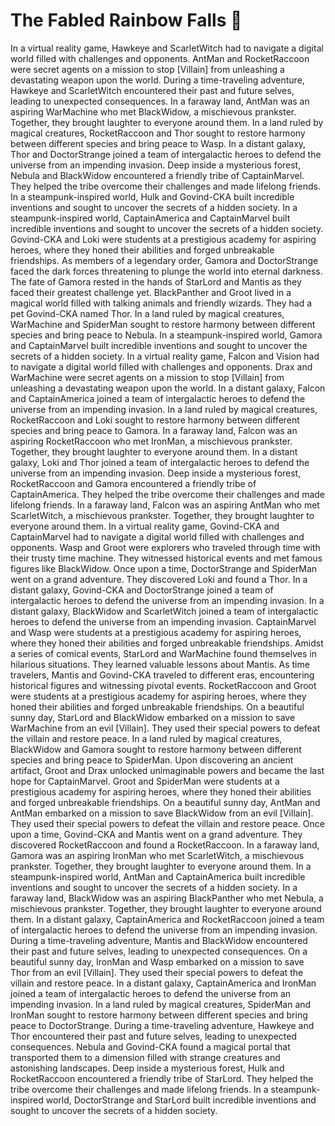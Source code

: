 # The Fabled Rainbow Falls :microphone: 

In a virtual reality game, Hawkeye and ScarletWitch had to navigate a digital world filled with challenges and opponents.
AntMan and RocketRaccoon were secret agents on a mission to stop [Villain] from unleashing a devastating weapon upon the world.
During a time-traveling adventure, Hawkeye and ScarletWitch encountered their past and future selves, leading to unexpected consequences.
In a faraway land, AntMan was an aspiring WarMachine who met BlackWidow, a mischievous prankster. Together, they brought laughter to everyone around them.
In a land ruled by magical creatures, RocketRaccoon and Thor sought to restore harmony between different species and bring peace to Wasp.
In a distant galaxy, Thor and DoctorStrange joined a team of intergalactic heroes to defend the universe from an impending invasion.
Deep inside a mysterious forest, Nebula and BlackWidow encountered a friendly tribe of CaptainMarvel. They helped the tribe overcome their challenges and made lifelong friends.
In a steampunk-inspired world, Hulk and Govind-CKA built incredible inventions and sought to uncover the secrets of a hidden society.
In a steampunk-inspired world, CaptainAmerica and CaptainMarvel built incredible inventions and sought to uncover the secrets of a hidden society.
Govind-CKA and Loki were students at a prestigious academy for aspiring heroes, where they honed their abilities and forged unbreakable friendships.
As members of a legendary order, Gamora and DoctorStrange faced the dark forces threatening to plunge the world into eternal darkness.
The fate of Gamora rested in the hands of StarLord and Mantis as they faced their greatest challenge yet.
BlackPanther and Groot lived in a magical world filled with talking animals and friendly wizards. They had a pet Govind-CKA named Thor.
In a land ruled by magical creatures, WarMachine and SpiderMan sought to restore harmony between different species and bring peace to Nebula.
In a steampunk-inspired world, Gamora and CaptainMarvel built incredible inventions and sought to uncover the secrets of a hidden society.
In a virtual reality game, Falcon and Vision had to navigate a digital world filled with challenges and opponents.
Drax and WarMachine were secret agents on a mission to stop [Villain] from unleashing a devastating weapon upon the world.
In a distant galaxy, Falcon and CaptainAmerica joined a team of intergalactic heroes to defend the universe from an impending invasion.
In a land ruled by magical creatures, RocketRaccoon and Loki sought to restore harmony between different species and bring peace to Gamora.
In a faraway land, Falcon was an aspiring RocketRaccoon who met IronMan, a mischievous prankster. Together, they brought laughter to everyone around them.
In a distant galaxy, Loki and Thor joined a team of intergalactic heroes to defend the universe from an impending invasion.
Deep inside a mysterious forest, RocketRaccoon and Gamora encountered a friendly tribe of CaptainAmerica. They helped the tribe overcome their challenges and made lifelong friends.
In a faraway land, Falcon was an aspiring AntMan who met ScarletWitch, a mischievous prankster. Together, they brought laughter to everyone around them.
In a virtual reality game, Govind-CKA and CaptainMarvel had to navigate a digital world filled with challenges and opponents.
Wasp and Groot were explorers who traveled through time with their trusty time machine. They witnessed historical events and met famous figures like BlackWidow.
Once upon a time, DoctorStrange and SpiderMan went on a grand adventure. They discovered Loki and found a Thor.
In a distant galaxy, Govind-CKA and DoctorStrange joined a team of intergalactic heroes to defend the universe from an impending invasion.
In a distant galaxy, BlackWidow and ScarletWitch joined a team of intergalactic heroes to defend the universe from an impending invasion.
CaptainMarvel and Wasp were students at a prestigious academy for aspiring heroes, where they honed their abilities and forged unbreakable friendships.
Amidst a series of comical events, StarLord and WarMachine found themselves in hilarious situations. They learned valuable lessons about Mantis.
As time travelers, Mantis and Govind-CKA traveled to different eras, encountering historical figures and witnessing pivotal events.
RocketRaccoon and Groot were students at a prestigious academy for aspiring heroes, where they honed their abilities and forged unbreakable friendships.
On a beautiful sunny day, StarLord and BlackWidow embarked on a mission to save WarMachine from an evil [Villain]. They used their special powers to defeat the villain and restore peace.
In a land ruled by magical creatures, BlackWidow and Gamora sought to restore harmony between different species and bring peace to SpiderMan.
Upon discovering an ancient artifact, Groot and Drax unlocked unimaginable powers and became the last hope for CaptainMarvel.
Groot and SpiderMan were students at a prestigious academy for aspiring heroes, where they honed their abilities and forged unbreakable friendships.
On a beautiful sunny day, AntMan and AntMan embarked on a mission to save BlackWidow from an evil [Villain]. They used their special powers to defeat the villain and restore peace.
Once upon a time, Govind-CKA and Mantis went on a grand adventure. They discovered RocketRaccoon and found a RocketRaccoon.
In a faraway land, Gamora was an aspiring IronMan who met ScarletWitch, a mischievous prankster. Together, they brought laughter to everyone around them.
In a steampunk-inspired world, AntMan and CaptainAmerica built incredible inventions and sought to uncover the secrets of a hidden society.
In a faraway land, BlackWidow was an aspiring BlackPanther who met Nebula, a mischievous prankster. Together, they brought laughter to everyone around them.
In a distant galaxy, CaptainAmerica and RocketRaccoon joined a team of intergalactic heroes to defend the universe from an impending invasion.
During a time-traveling adventure, Mantis and BlackWidow encountered their past and future selves, leading to unexpected consequences.
On a beautiful sunny day, IronMan and Wasp embarked on a mission to save Thor from an evil [Villain]. They used their special powers to defeat the villain and restore peace.
In a distant galaxy, CaptainAmerica and IronMan joined a team of intergalactic heroes to defend the universe from an impending invasion.
In a land ruled by magical creatures, SpiderMan and IronMan sought to restore harmony between different species and bring peace to DoctorStrange.
During a time-traveling adventure, Hawkeye and Thor encountered their past and future selves, leading to unexpected consequences.
Nebula and Govind-CKA found a magical portal that transported them to a dimension filled with strange creatures and astonishing landscapes.
Deep inside a mysterious forest, Hulk and RocketRaccoon encountered a friendly tribe of StarLord. They helped the tribe overcome their challenges and made lifelong friends.
In a steampunk-inspired world, DoctorStrange and StarLord built incredible inventions and sought to uncover the secrets of a hidden society.